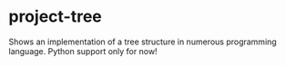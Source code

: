 # project-tree
Shows an implementation of a tree structure in numerous programming language. Python support only for now!
